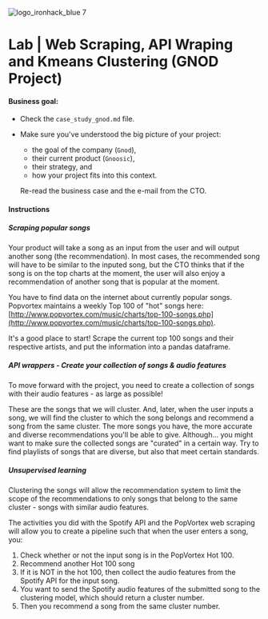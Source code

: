 ![logo_ironhack_blue 7](https://user-images.githubusercontent.com/23629340/40541063-a07a0a8a-601a-11e8-91b5-2f13e4e6b441.png)

# Lab | Web Scraping, API Wraping and Kmeans Clustering (GNOD Project)

#### Business goal:

- Check the `case_study_gnod.md` file.
- Make sure you've understood the big picture of your project:

  - the goal of the company (`Gnod`),
  - their current product (`Gnoosic`),
  - their strategy, and
  - how your project fits into this context.

  Re-read the business case and the e-mail from the CTO.

#### Instructions

##### Scraping popular songs

Your product will take a song as an input from the user and will output another song (the recommendation). In most cases, the recommended song will have to be similar to the inputed song, but the CTO thinks that if the song is on the top charts at the moment, the user will also enjoy a recommendation of another song that is popular at the moment.

You have to find data on the internet about currently popular songs. Popvortex maintains a weekly Top 100 of "hot" songs here: [http://www.popvortex.com/music/charts/top-100-songs.php](http://www.popvortex.com/music/charts/top-100-songs.php).

It's a good place to start! Scrape the current top 100 songs and their respective artists, and put the information into a pandas dataframe.

##### API wrappers - Create your collection of songs & audio features

To move forward with the project, you need to create a collection of songs with their audio features - as large as possible!

These are the songs that we will cluster. And, later, when the user inputs a song, we will find the cluster to which the song belongs and recommend a song from the same cluster. The more songs you have, the more accurate and diverse recommendations you'll be able to give. Although... you might want to make sure the collected songs are "curated" in a certain way. Try to find playlists of songs that are diverse, but also that meet certain standards.

##### Unsupervised learning

Clustering the songs will allow the recommendation system to limit the scope of the recommendations to only songs that belong to the same cluster - songs with similar audio features.

The activities you did with the Spotify API and the PopVortex web scraping will allow you to create a pipeline such that when the user enters a song, you:

  1. Check whether or not the input song is in the PopVortex Hot 100.
  2. Recommend another Hot 100 song
  3. If it is NOT in the hot 100, then collect the audio features from the Spotify API for the input song.
  4. You want to send the Spotify audio features of the submitted song to the clustering model, which should return a cluster number.
  5. Then you recommend a song from the same cluster number.
